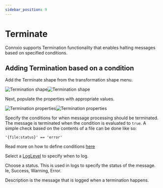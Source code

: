 ```yaml
---
sidebar_position: 9
---
```


# Terminate

Connxio supports Termination functionality that enables halting messages based on specified conditions.

## Adding Termination based on a condition

Add the Terminate shape from the transformation shape menu.

![Termination shape](/img/docs/terminate-shape-light.webp#light-only)![Termination shape](/img/docs/terminate-shape-dark.webp#dark-only)

Next, populate the properties with appropriate values.

![Termination properties](/img/docs/terminate-properties-light.webp#light-only)![Termination properties](/img/docs/terminate-properties-dark.webp#dark-only)

Specify the conditions for when message processing should be terminated. The message is terminated when the condition is evaluated to `true`. A simple check based on the contents of a file can be done like so:

```
'{file:status}' == 'error'
```

Read more on how to define conditions [here](/integrations/rules.md)

Select a [LogLevel](/integrations/logging.md#log-levels) to specify when to log.

Choose a status. This is used in logs to specify the status of the message. Ie, Success, Warning, Error.

Description is the message that is logged when a termination happens.

